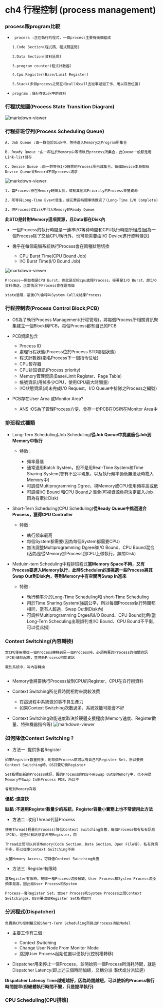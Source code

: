ch4 行程控制 (process management)
======
### process跟program比較
+ ``` process :正在執行的程式，一個process主要有幾個組成```
    
     ``` 
     1.Code Section(程式碼、程式碼區間)

     2.Data Section(資料區間)

     3.program counter(程式計數器)

     4.Cpu Register(Base/Limit Register)

     5.Stack(多個process之間互相call來call去從事遞迴工作，用以存放位置) 
     ```

    
+ ```program :儲存在Disk中的資料``` 

### 行程狀態圖(Process State Transition Diagram)
![markdown-viewer](pstd.jpg)


### 行程排班佇列(Process Scheduling Queue)

    A. Job Queue :由一群位於Disk中，等待進入Memory之Program所集合

    B. Ready Queue :由一群位於Memory中等待執行process所集合，此Queue一般都是用Link-list儲存

    C. Device Queue :由一群等待I/O裝置的Process所形成集合，每個Device本身都有Device Queue來Record不同process請求

![markdown-viewer](psq.jpg)
```
1. 當Process待在Memory時間太長，或有其他高Priority的Process來搶資源

2. 所等待Long-Time Evevt發生，或花費長時間事情做完了(Long-Time I/O Complete)

3. 將Process從Disk中引入Memory的Ready Queue

```
**此STD是針對Memory這項資源，且Data都在Disk內**

+ 一個Process的執行時間是一連串I/O等待時間和CPU執行時間所組成(因為一個Process除了交給CPU執行外，也可能需要由I/O Device進行資料傳送)

+ 幾乎在每個電腦系統執行Process會在兩種狀態切換
    + CPU Burst Time(CPU Bound Job)
    + I/O Burst Time(I/O Bound Job)

![markdown-viewer](S__44294214.jpg)

```
Process一開始都是CPU Burst，也就是交給cpu處理Process，接著是I/O Burst，即I/O資料傳送，正常情況下Process會在這兩個

state循環，最後CPU會呼叫System Call來結束Process

```

### 行程控制表(Process Control Block;PCB)   
+ OS為了執行Process Management(行程管理)，將每個Process所相關資訊聚集建立一個Block稱PCB，每個Process都有自己的PCB

+ PCB資訊包含
    + Process ID
    + 處理行程狀態(Process位於Process STD哪個狀態)
    + 程式計數器(指名Process下一個指令位址)
    + CPU暫存器
    + CPU排班資訊(Process priority)
    + Memory管理資訊(Base/Limit Register、Page Table)
    + 帳號資訊(用掉多少CPU，使用CPU最大時間量)
    + I/O狀態資訊(尚未完成I/O Request，I/O Queue中排隊之Process之編號)

+ PCB存在User Area 或Monitor Area?
    + ANS :OS為了管理Process方便，會存一份PCB在OS所在Monitor Area中

### 排班程式種類 
+ Long-Tern Scheduling(Job Scheduling)**從Job Queue中挑選適合Job到Memory中執行**
    + 特徵 :

        + 頻率最低
        + 通常適用Batch System，但不是用Real-Time System和Time Sharing System(會有不公平現象，以及執行頻率過低無法及時載入Memory中)
        + 可調控Multiprogramming Dgree，視Memory或CPU使用頻率高或低
        + 可調控I/O Bound 和CPU Bound之混合(可視資源負荷決定載入Job，因為有牽扯Disk) 
 
+ Short-Tern Scheduling(CPU Scheduling)**從Ready Queue中挑選適合Process，獲得CPU Controller**
    + 特徵 :

        + 執行頻率最高
        + 每個System都需要(因為每個System都需要CPU)
        + 無法調整Multiprogramming Dgree和I/O Bound、CPU Bound混合(因為是從Memory抓Process到CPU上做執行，無關Disk)

+ Meduim-tern Scheduling中程排班程式**當Memory Space不夠，又有Process要進入Memory執行，此時Scheduler必須挑選一些Process將其Swap Out到Disk內，等到Memory中有空間再Swap In進來**

    + 特徵 :

        + 執行頻率介於Long-Time Scheduling和 short-Time Scheduling
        + 用於Time Sharing System(強調公平，所以每個Process執行時間都相同，當有人超過，Swap Out到Disk內) 
        + 可調控Multiprogramming Drgee和I/O Bound、CPU Bound比例(當Long-Tern Scheduling出現誤判或I/O Bound、CPU Bound不平衡，可以從此撈)

### Context Switching(內容轉換)
```
當CPU使用權從一個Process轉移到另一個Process時，必須將舊的Process的相關資訊(PCB)儲存起來，並將新Process相關資訊
    
載到系統中，叫內容轉換
    
```
+ Memory會將要執行Process放到CPU的Register，CPU在自行撈資料

+ Context Switching所花費時間相對來說較浪費
    + 在這過程中系統做的事不具生產力
    + 如果Context Switching次數過多，系統效能可能會不好

+ Context Switching效能速度取決於硬體支援程度(Memory速度、Register數量、特殊機器指令等)
![markdown-viewer](S__44294224.jpg)

### 如何降低Context Switching ?

+ 方法一 :提供多套Register

```
如果Register數量夠多，則每個Process都可以有自己的Register Set，所以要做Context Switching時，OS只要切換Register 

Set指標到新的Process就好，舊的Process的PDB不用Swap Out到Memory中，也不用從Memory中Swap In新Process PDB，所以不

會用到Memory存取

```
**優點 :速度快**

**缺點 :不適用Register數量少的系統，Register容量小實務上也不常使用此方法**

+ 方法二 :改用Thread代替Process

```
使用Thread(輕量化Process)降低Context Switching負擔，每個Process都有私有訊息(PCB)，這些私有訊息會占用Register，而

Thread之間可以共享Memory(Code Section、Data Section、Open File等)，私有資訊不多，所以從事Context Switching不用

大量Memory Access，可降低Context Switching負擔

```

+ 方法三 :Register有限時

```
當Register有限時，視哪一種Process切換頻繁，User Process和System Process切換頻率最高，因此給User Process和System 

Process一套Register Set，當ser Process和System Process之間Context Switching時，OS只要改變Register Set指標即可
```

### 分派程式(Dispatcher)

```
負責將CPU控制權交給Short-Tern Scheduling所挑出Process功能Model

```
+ 主要工作有三個 :

  + Context Switching
  + Change User Node From Monitor Mode
  + 跳到User Process起始位置以便執行(控制權轉移) 

+ Dispatcher用來停止一個Process，並開始另一個Process所消耗時間，就是Dispatcher Latency(即上述三個時間加總，又稱分派
潛伏或分派延遲)  

**Dispatcher Latency Time越短越好，因為時間越短，可以使新的Process執行時間提早(但總體執行時間不變，只是提早執行)**

### CPU Scheduling(CPU排班)